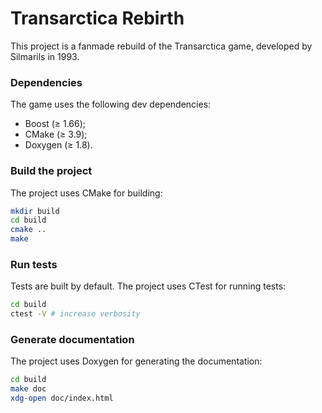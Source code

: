 # Transarctica Rebirth

This project is a fanmade rebuild of the Transarctica game, developed by Silmarils in 1993.

### Dependencies

The game uses the following dev dependencies:

- Boost (≥ 1.66);
- CMake (≥ 3.9);
- Doxygen (≥ 1.8).

### Build the project

The project uses CMake for building:

```sh
mkdir build
cd build
cmake ..
make
```

### Run tests

Tests are built by default.
The project uses CTest for running tests:

```sh
cd build
ctest -V # increase verbosity
```

### Generate documentation

The project uses Doxygen for generating the documentation:

```sh
cd build
make doc
xdg-open doc/index.html
```
